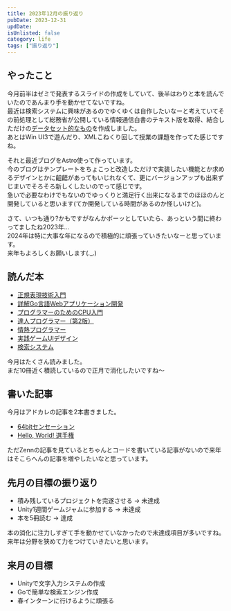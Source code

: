 ```yaml
---
title: 2023年12月の振り返り
pubDate: 2023-12-31
updDate: 
isUnlisted: false
category: life
tags: ["振り返り"]
---
```


## やったこと

今月前半はゼミで発表するスライドの作成をしていて、後半はわりと本を読んでいたのであんまり手を動かせてないですね。  
最近は検索システムに興味があるのでゆくゆくは自作したいなーと考えていてその前処理として総務省が公開している情報通信白書のテキスト版を取得、結合しただけの[データセット的なもの](https://github.com/yashikota/ict-white-paper-datasets)を作成しました。  
あとはWin UI3で遊んだり、XMLこねくり回して授業の課題を作ってた感じですね。  

それと最近ブログをAstro使って作っています。  
今のブログはテンプレートをちょこっと改造しただけで実装したい機能とか求めるデザインとかに齟齬があってもいじれなくて、更にバージョンアップも出来ずじまいでそろそろ新しくしたいのでって感じです。  
急いで必要なわけでもないのでゆっくりと満足行く出来になるまでのほほのんと開発していると思います(てか開発している時間があるのか怪しいけど)。  

さて、いつも通り?かもですがなんかボーッとしていたら、あっという間に終わってましたね2023年…  
2024年は特に大事な年になるので積極的に頑張っていきたいなーと思っています。  
来年もよろしくお願いします(._.)  

## 読んだ本

- [正規表現技術入門](https://gihyo.jp/book/2015/978-4-7741-7270-5)
- [詳解Go言語Webアプリケーション開発](https://www.c-r.com/book/detail/1462)
- [プログラマーのためのCPU入門](https://www.lambdanote.com/products/cpu)
- [達人プログラマー（第2版）](https://www.ohmsha.co.jp/book/9784274226298)
- [情熱プログラマー](https://shop.ohmsha.co.jp/shopdetail/000000001848)
- [実践ゲームUIデザイン](https://www.shoeisha.co.jp/book/detail/9784798171821)
- [検索システム](https://www.lambdanote.com/products/ir-system)

今月はたくさん読みました。  
まだ10冊近く積読しているので正月で消化したいですね～  

## 書いた記事

今月はアドカレの記事を2本書きました。  

- [64bitセンセーション](https://yashikota.com/blog/64bit-sensation)
- [Hello, World! 選手権](https://zenn.dev/yashikota/articles/f35a74ee65fd5b)

ただZennの記事を見ているとちゃんとコードを書いている記事がないので来年はそこらへんの記事を増やしたいなと思っています。  

## 先月の目標の振り返り

- 積み残しているプロジェクトを完遂させる → 未達成
- Unity1週間ゲームジャムに参加する → 未達成
- 本を5冊読む → 達成

本の消化に注力しすぎて手を動かせていなかったので未達成項目が多いですね。  
来年は分野を狭めて力をつけていきたいと思います。  

## 来月の目標

- Unityで文字入力システムの作成
- Goで簡単な検索エンジン作成
- 春インターンに行けるように頑張る
